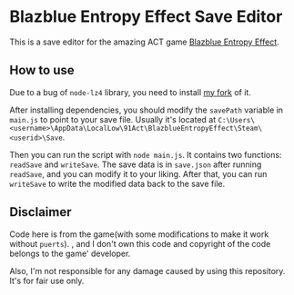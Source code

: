 # Blazblue Entropy Effect Save Editor
This is a save editor for the amazing ACT game [Blazblue Entropy Effect](https://store.steampowered.com/app/2273430/BlazBlue_Entropy_Effect/).

## How to use
Due to a bug of `node-lz4` library, you need to install [my fork](https://github.com/constfold/node-lz4) of it.

After installing dependencies, you should modify the `savePath` variable in `main.js` to point to your save file. Usually it's located at `C:\Users\<username>\AppData\LocalLow\91Act\BlazblueEntropyEffect\Steam\<userid>\Save`.

Then you can run the script with `node main.js`. It contains two functions: `readSave` and `writeSave`. The save data is in `save.json` after running `readSave`, and you can modify it to your liking. After that, you can run `writeSave` to write the modified data back to the save file.

## Disclaimer
Code here is from the game(with some modifications to make it work without `puerts`). , and I don't own this code and copyright of the code belongs to the game' developer.

Also, I'm not responsible for any damage caused by using this repository. It's for fair use only.
